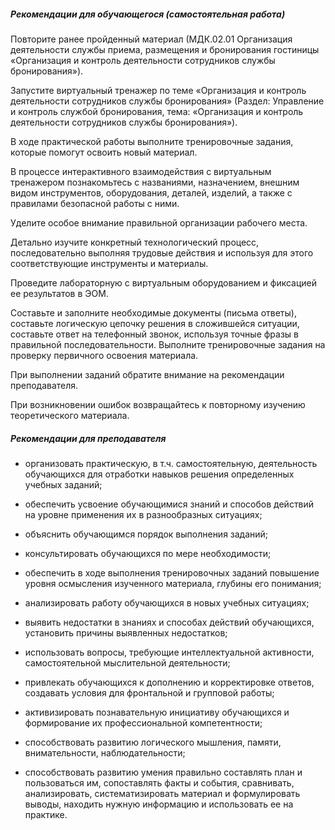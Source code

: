 ##### Рекомендации для обучающегося (самостоятельная работа)
Повторите ранее пройденный материал (МДК.02.01 Организация деятельности службы приема, размещения и бронирования гостиницы «Организация и контроль деятельности сотрудников службы бронирования»). 

Запустите виртуальный тренажер по теме «Организация и контроль деятельности сотрудников службы бронирования» (Раздел: Управление и контроль службой бронирования, тема: «Организация и контроль деятельности сотрудников службы бронирования»). 

В ходе практической работы выполните тренировочные задания, которые помогут освоить новый материал.  

В процессе интерактивного взаимодействия с виртуальным тренажером познакомьтесь с названиями, назначением, внешним видом инструментов, оборудования, деталей, изделий, а также с правилами безопасной работы с ними. 

Уделите особое внимание правильной организации рабочего места. 

Детально изучите конкретный технологический процесс, последовательно выполняя трудовые действия и используя для этого соответствующие инструменты и материалы.  

Проведите лабораторную с виртуальным оборудованием и фиксацией ее результатов в ЭОМ.  

Составьте и заполните необходимые документы (письма ответы), составьте логическую цепочку решения в сложившейся  ситуации,  составьте ответ на телефонный звонок, используя точные фразы в правильной последовательности. Выполните тренировочные задания на проверку первичного освоения материала.  

При выполнении заданий обратите внимание на рекомендации преподавателя. 

При возникновении ошибок возвращайтесь к повторному изучению теоретического материала. 

##### Рекомендации для преподавателя

- организовать практическую, в т.ч. самостоятельную, деятельность обучающихся для отработки навыков решения определенных учебных заданий; 

- обеспечить усвоение обучающимися знаний и способов действий на уровне применения их в разнообразных ситуациях; 

- объяснить обучающимся порядок выполнения заданий; 

- консультировать обучающихся по мере необходимости;  

- обеспечить в ходе выполнения тренировочных заданий повышение уровня осмысления изученного материала, глубины его понимания; 

- анализировать работу обучающихся в новых учебных ситуациях;  

- выявить недостатки в знаниях и способах действий обучающихся, установить причины выявленных недостатков;  

- использовать вопросы, требующие интеллектуальной активности, самостоятельной мыслительной деятельности; 

- привлекать обучающихся к дополнению и корректировке ответов, создавать условия для фронтальной и групповой работы; 

- активизировать познавательную инициативу обучающихся и формирование их профессиональной компетентности; 

- способствовать развитию логического мышления, памяти, внимательности, наблюдательности; 

- способствовать развитию умения правильно составлять план и пользоваться им, сопоставлять факты и события, сравнивать, анализировать, систематизировать материал и формулировать выводы, находить нужную информацию и использовать ее на практике. 